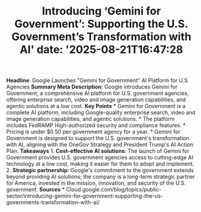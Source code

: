 ﻿---
title: "Introducing ‘Gemini for Government’: Supporting the U.S. Government’s Transformation with AI'
date: '2025-08-21T16:47:28"
category: "Markets"
summary: ""
slug: "introducing gemini for government supporting the us governme"
source_urls:
  - "https://cloud.google.com/blog/topics/public-sector/introducing-gemini-for-government-supporting-the-us-governments-transformation-with-ai/"
seo:
  title: "Introducing ‘Gemini for Government’: Supporting the U.S. Government’s Transformation with AI | Hash n Hedge'
  description: '"
  keywords: ["news", "markets", "brief"]
---
**Headline**: Google Launches "Gemini for Government" AI Platform for U.S. Agencies  **Summary Meta Description**: Google introduces Gemini for Government, a comprehensive AI platform for U.S. government agencies, offering enterprise search, video and image generation capabilities, and agentic solutions at a low cost.  **Key Points**  * Gemini for Government is a complete AI platform, including Google-quality enterprise search, video and image generation capabilities, and agentic solutions. * The platform includes FedRAMP High-authorized security and compliance features. * Pricing is under $0.50 per government agency for a year. * Gemini for Government is designed to support the U.S. government's transformation with AI, aligning with the OneGov Strategy and President Trump's AI Action Plan.  **Takeaways**  1. **Cost-effective AI solutions**: The launch of Gemini for Government provides U.S. government agencies access to cutting-edge AI technology at a low cost, making it easier for them to adopt and implement. 2. **Strategic partnership**: Google's commitment to the government extends beyond providing AI solutions; the company is a long-term strategic partner for America, invested in the mission, innovation, and security of the U.S. government.  **Sources**  * Cloud.google.com/blog/topics/public-sector/introducing-gemini-for-government-supporting-the-us-governments-transformation-with-ai/ 
